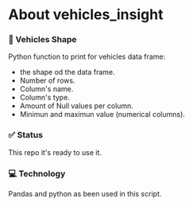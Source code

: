 # About vehicles_insight

### :car:  Vehicles Shape
Python function to print for vehicles data frame:
- the shape od the data frame.
- Number of rows.
- Column's name.
- Column's type.
- Amount of Null values per column.
- Minimun and maximun value (numerical columns).

### :white_check_mark:  Status
This repo it's ready to use it. 

### :computer:  Technology
Pandas and python as been used in this script.
